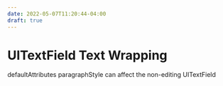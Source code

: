 ```yaml
---
date: 2022-05-07T11:20:44-04:00
draft: true
---
```


# UITextField Text Wrapping

defaultAttributes paragraphStyle can affect the non-editing UITextField